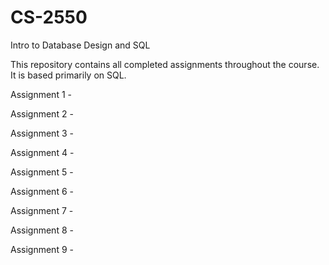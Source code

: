 # CS-2550
Intro to Database Design and SQL

This repository contains all completed assignments throughout the course. It is based primarily on SQL.

Assignment 1 - 

Assignment 2 -

Assignment 3 - 

Assignment 4 -

Assignment 5 - 

Assignment 6 - 

Assignment 7 - 

Assignment 8 - 

Assignment 9 -
